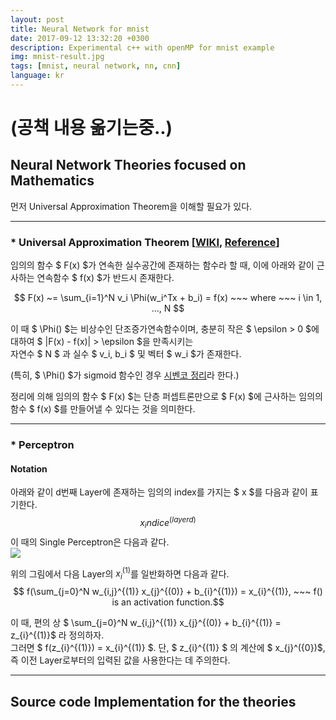 ```yaml
---
layout: post
title: Neural Network for mnist
date: 2017-09-12 13:32:20 +0300
description: Experimental c++ with openMP for mnist example
img: mnist-result.jpg
tags: [mnist, neural network, nn, cnn]
language: kr
---
```

# (공책 내용 옮기는중..)

## Neural Network Theories focused on Mathematics

먼저 Universal Approximation Theorem을 이해할 필요가 있다.

----------------------------------------------------------------------------------------------------------------------------------

### * Universal Approximation Theorem [[WIKI](https://en.wikipedia.org/wiki/Universal_approximation_theorem), [Reference](http://mcneela.github.io/machine_learning/2017/03/21/Universal-Approximation-Theorem.html)]

임의의 함수 $ F(x) $가 연속한 실수공간에 존재하는 함수라 할 때, 이에 아래와 같이 근사하는 연속함수 $ f(x) $가 반드시 존재한다.

$$ F(x) ~= \sum_{i=1}^N v_i \Phi(w_i^Tx + b_i) = f(x) ~~~ where ~~~ i \in 1, ..., N $$

이 때 $ \Phi() $는 비상수인 단조증가연속함수이며, 충분히 작은 $ \epsilon > 0 $에 대하여 $ |F(x) -  f(x)| > \epsilon $을 만족시키는  
자연수 $ N $ 과 실수 $ v_i, b_i $ 및 벡터 $ w_i $가 존재한다.  


(특히, $ \Phi() $가 sigmoid 함수인 경우 [시벤코 정리](https://ko.wikipedia.org/wiki/%EC%8B%9C%EB%B2%A4%EC%BD%94_%EC%A0%95%EB%A6%AC)라 한다.)

정리에 의해 임의의 함수 $ F(x) $는 단층 퍼셉트론만으로 $ F(x) $에 근사하는 임의의 함수 $ f(x) $를 만들어낼 수 있다는 것을 의미한다.  

----------------------------------------------------------------------------------------------------------------------------------

### * Perceptron  
#### Notation  
아래와 같이 d번째 Layer에 존재하는 임의의 index를 가지는 $ x $를 다음과 같이 표기한다.  
$$ x_indice^(layer d) $$
이 때의 Single Perceptron은 다음과 같다.  
<img src="http://artrointel.github.io/assets/img/neural-network/perceptron.JPG" />  

위의 그림에서 다음 Layer의 $x_{i}^{(1)}$를 일반화하면 다음과 같다.  
$$ f(\sum_{j=0}^N w_{i,j}^{(1)} x_{j}^{(0)} + b_{i}^{(1)}) = x_{i}^{(1)}, ~~~ f() is an activation function.$$

이 때, 편의 상 $ \sum_{j=0}^N w_{i,j}^{(1)} x_{j}^{(0)} + b_{i}^{(1)} = z_{i}^{(1)}$ 라 정의하자.  
그러면 $ f(z_{i}^{(1)}) = x_{i}^{(1)} $. 단, $ z_{i}^{(1)} $ 의 계산에 $ x_{j}^({0})$, 즉 이전 Layer로부터의 입력된 값을 사용한다는 데 주의한다.  


------------------------------------------------------------

## Source code Implementation for the theories

